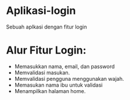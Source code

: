 # Aplikasi-login
Sebuah aplkasi dengan fitur login

Alur Fitur Login:
==
- Memasukkan nama, email, dan password
- Memvalidasi masukan.
- Memvalidasi pengguna menggunakan wajah.
- Memasukan nama ibu untuk validasi
- Menampilkan halaman home.

